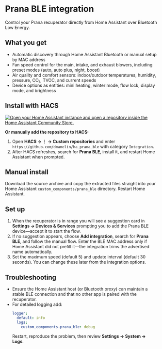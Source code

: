 # Prana BLE integration

Control your Prana recuperator directly from Home Assistant over Bluetooth Low Energy. 

## What you get
- Automatic discovery through Home Assistant Bluetooth or manual setup by MAC address
- Fan speed control for the main, intake, and exhaust blowers, including preset modes (auto, auto plus, night, boost)
- Air quality and comfort sensors: indoor/outdoor temperatures, humidity, pressure, CO₂, TVOC, and current speeds
- Device options as entities: mini heating, winter mode, flow lock, display mode, and brightness

## Install with HACS
[![Open your Home Assistant instance and open a repository inside the Home Assistant Community Store.](https://my.home-assistant.io/badges/hacs_repository.svg)](https://my.home-assistant.io/redirect/hacs_repository/?owner=dmamelin&repository=ha_prana_ble&category=Integration)

**Or manually add the repository to HACS:**
1. Open **HACS → ⋮ → Custom repositories** and enter
   `https://github.com/dmamelin/ha_prana_ble` with category `Integration`.
2. After HACS refreshes, search for **Prana BLE**, install it, and restart
   Home Assistant when prompted.

## Manual install
Download the source archive and copy the extracted files straight into your Home Assistant 
`custom_components/prana_ble` directory. Restart Home Assistant.

## Set up
1. When the recuperator is in range you will see a suggestion card in **Settings → Devices & Services** prompting you to add the Prana BLE device—accept it to start the flow.
2. If no suggestion appears, choose **Add integration**, search for **Prana BLE**, and follow the manual flow. Enter the BLE MAC address only if Home Assistant did not prefill it—the integration trims the advertised name automatically.
3. Set the maximum speed (default 5) and update interval (default 30 seconds). You can change these later from the integration options.

## Troubleshooting
- Ensure the Home Assistant host (or Bluetooth proxy) can maintain a stable BLE connection and that no other app is paired with the recuperator.
- For detailed logging add:
  ```yaml
  logger:
    default: info
    logs:
      custom_components.prana_ble: debug
  ```
  Restart, reproduce the problem, then review **Settings → System → Logs**.
